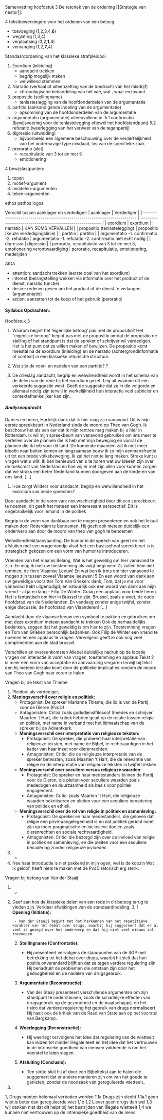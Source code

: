 Samenvatting hoofdstuk 3 De retoriek van de ordening
[[Strategie van nestor]]: 

4 tekstbewerkingen: voor het ordenen van een betoog
- toevoeging (1,2,3,4,**6**)
- weglating (1,3,4)
- verplaatsing (3,2,**1**,4)
- vervanging (1,2,**7**,4)


Standaardordening van het klassieke strafpleidooi
1. Exordium (inleiding)
	- aandacht trekken
	- begrip mogelijk maken
	- welwillend stemmen
2. Narratio (verhaal of uiteenzetting van de toedracht van het misdrijf)
	- chronologische behandeling van het wie, wat , waar enzovoort
3. propositio (stellingname)
	- tenlasteslegging van de hoofdonderdelen van de argumentatie
4. partitio (aankondigende indeling van de argumentatie)
	- opsomming van de hoofdonderdelen van de argumentatie
5. argumentatio (argumentatie) uiteenvallend in:
	5.1 confirmatio (bewijsvoering voor de tenlastelegging oftewel het hoofdstandpunt)
	5.2 refutatio (weerlegging van het verweer van de tegenpartij)
6. digressio (uitweiding)
	-  bijvoorbeeld een algemene beschouwing over de verderfelijkheid van het onderhavige type misdaad, los van de specifieke zaak
7. preroratio (slot)
	- recapitulatie van 3 tot en met 5
	- emotionering

4 bewijslastpunten:
1. topen
2. motief-argument
3. middelen-argumenten
4. teken-argumenten

ethos
pathos
logos


Verschil tussen aanklager en verdediger:
| aanklager                                                                  | Verdediger                                              |
| -------------------------------------------------------------------------- | ---------------------------------------------------------- |
| exordium         | exordium                       |
| narratio                     | KAN SOMS VERVALLEN                 |
| propositio (tenlastelegging)                    | propositio (keuze verdedigingslinie)                       |
| partitio                                                                   | partitio                                                   |
| argumentatio -1. confirmatio -2. refutatio     | argumentatio -1. refutatio -2. confirmatio niet echt nodig |
| digressio                                                                  | digressio                                                  |
| peroratio, recapitulatie van 3 tot en met 5, emotionering verontwaardiging | peroratio, recapitulatie, emotionering, medelijden         |

AIDA
- attention: aandacht trekken (eerste doel van het exordium)
- interest (belangstelling wekken via informatie over het product of de dienst, narratio functie)
- desire: redenen geven om het product of de dienst te verlangen (argumentatio)
- action: aanzetten tot de koop of het gebruik (peroratio)

#### Syllabus Opdrachten:

Hoofdstuk 3 
1. Waarom begint het ‘eigenlijke betoog’ pas met de propositio? 
Het "eigenlijke betoog" begint pas met de propositio omdat de propositio de stelling of het standpunt is dat de spreker of schrijver wil verdedigen. Het is het punt dat ze willen maken of bewijzen. De propositio komt meestal na de exordium (inleiding) en de narratio (achtergrondinformatie of context) in een klassieke retorische structuur.

2. Wat zijn de voor- en nadelen van een partitio? 
?

3. De drieslag aandacht, begrip en welwillendheid wordt in het schema van de delen van de rede bij het exordium gezet. Leg uit waarom dit een verkeerde suggestie wekt.
Geeft de suggestie dat ze in die volgorde en allemaal nodig zijn terwijl in werkelijkheid hun interactie veel subtieler en contextafhankelijker kan zijn.

##### Analyseopdracht
Dames en heren, 
Hartelijk dank dat ik hier mag zijn vanavond. Dit is mijn eerste spreekbeurt in Nederland sinds de moord op Theo van Gogh. Ik beschouw het als een eer dat ik mijn rentree mag maken bij u hier in Rotterdam. 
Ik wil mijn spreekbeurt van vanavond gebruiken om iets meer te vertellen over de plannen die ik heb met mijn beweging en vooral de plannen die ik heb voor dit land. De komende maanden zal ik met meer ideeën naar buiten komen en langzaamaan bouw ik zo mijn eenmansfractie uit tot een brede volksbeweging. 
Ik zal het niet te lang maken. Straks kunt u vragen wat u wilt. Ik ben benieuwd van u te horen wat uw ideeën zijn over de toekomst van Nederland en hoe wij er met zijn allen voor kunnen zorgen dat we straks een beter Nederland kunnen doorgeven aan de kinderen van ons land. […]

1. Hoe zorgt Wilders voor aandacht, begrip en welwillendheid in het exordium van beide speeches?

Door aandacht in de vorm van: nieuwschierigheid door dit een spreekbeurt te noemen, dit geeft het meteen een interessant perspectief. Dit is ongebruikelijk voor iemand in de politiek

Begrip in de vorm van dankbaar om te mogen presenteren en ook het lokaal maken door Rotterdam te benoemen. Hij geeft ook meteen duidelijk een onderwerp aan door de moord van theo van gogh te benoemen

Welwillendheid/aanvaarding. De humor in de speech van geert en het afsluiten met een vragenrondje alsof het een basisschool spreekbeurt is is strategisch gekozen om een vorm van humor te introduceren.



Vrienden van het Vlaams Belang, Wat is het geweldig om hier vanavond te zijn. En mag ik met uw toestemming als volgt beginnen: Zij zullen hem niet temmen, de fiere Vlaamse Leeuw! En wat ben ik trots om hier vanavond te mogen zijn tussen zoveel Vlaamse leeuwen! 5 En een woord van dank aan uw geweldige voorzitter Tom Van Grieken: dank, Tom, dat je me voor vanavond hebt uitgenodigd, en natuurlijk ook een woord van dank aan mijn vriend – al jaren lang – Filip De Winter. Graag een applaus voor beide heren. Het is fantastisch om hier in Brussel te zijn. Brussel, zoals u weet, de oude hoofdstad van de Nederlanden. En vandaag zonder enige twijfel, zonder enige discussie, de hoofdstad van Vlaanderen! […]

Aandacht door de vlaamse leeuw een symbool te pakken en gebruiken om met deze exordium meteen aandacht te trekken
Ook de herhaaldelijks bedanken, zeggen dat het geweldig is om hier te zijn. Toestemming vragen en Tom van Grieken persoonlijk bedanken. Ook Filip de Winter een vriend te noemen en een applaus te vragen. Vervolgens geeft ie ook nog veel complimenten aan de stad brussel. 


Verschillen en overeenkomsten
Allebei duidelijke nadruk op de locatie
vragen om interactie in vorm van vragen, toestemming en applaus
Tekst 2 is meer een vorm van acceptatie en aanvaarding vergaren terwijl bij tekst een hij meteen terzake komt door de politieke implicaties rondom de moord van Theo van Gogh naar voren te halen.

Vragen bij de tekst van Thieme 
1. Pleidooi als verdediger, 
2. **Meningsverschil over religie en politiek:**
	- Protagonist: De spreker Marianne Thieme, die lid is van de Partij voor de Dieren (PvdD)
	- Antagonisten: Critici zoals godsdienstfilosoof Smedes en schrijver Maarten 't Hart, die kritiek hebben geuit op de relatie tussen religie en politiek, met name in verband met het lidmaatschap van de spreker bij de Adventkerk.
	- **Meningsverschil over interpretatie van religieuze teksten:**
		- Protagonist: De spreker, die probeert haar interpretatie van religieuze teksten, met name de Bijbel, te rechtvaardigen in het kader van haar inzet voor dierenrechten.
		- Antagonisten: Critici die de religieuze interpretatie van de spreker betwisten, zoals Maarten 't Hart, die de relevantie van religie en de interpretatie van religieuze teksten in twijfel trekken.
	- **Meningsverschil over seculiere versus religieuze waarden:**
		- Protagonist: De spreker en haar medestanders binnen de Partij voor de Dieren, die pleiten voor seculiere waarden zoals mededogen en duurzaamheid als basis voor politiek engagement.
		- Antagonisten: Critici zoals Maarten 't Hart, die religieuze waarden bekritiseren en pleiten voor een seculiere benadering van politiek en ethiek.
	- **Meningsverschil over de rol van religie in politiek en samenleving:**
		- Protagonist: De spreker en haar medestanders, die geloven dat religie een privé-aangelegenheid is en dat politiek gericht moet zijn op meer pragmatische en inclusieve doelen zoals dierenrechten en sociale rechtvaardigheid.
		- Antagonisten: Critici die bezorgd zijn over de invloed van religie in politiek en samenleving, en die pleiten voor een seculiere benadering zonder religieuze invloeden.
3. -
4. Nee haar introductie is niet pakkend in mijn ogen, wel is de kopzin Wat ik geloof, heeft niets te maken met de PvdD retorisch erg sterk. 


Vragen bij betoog van Van der Staaij 
1. -
2. Geef aan hoe de klassieke delen van een rede in dit betoog terug te vinden zijn. Verklaar afwijkingen van de standaardindeling. 
	3. 1. **Opening (Initiatie):**
	    
	    - Van der Staaij begint met het herkennen van het repetitieve karakter van het debat over drugs, waarbij hij suggereert dat er al veel is gezegd over het onderwerp en dat hij niet veel nieuws zal toevoegen.
	2. **Stellingname (Confrontatie):**
	    
	    - Hij presenteert vervolgens de standpunten van de SGP met betrekking tot het debat over drugs, waarbij hij stelt dat hun positie onveranderd blijft en dat ze tegen verdere regulering zijn. Hij benadrukt de problemen die ontstaan zijn door het gedoogbeleid en de nadelen van drugsgebruik.
	3. **Argumentatie (Reconstructie):**
	    
	    - Van der Staaij presenteert verschillende argumenten om zijn standpunt te ondersteunen, zoals de schadelijke effecten van drugsgebruik op de gezondheid en de maatschappij, en het risico dat verdere regulering het gebruik van drugs normaliseert. Hij haalt ook de kritiek van de Raad van State aan op het voorstel van Bergkamp.
	4. **Weerlegging (Reconstructie):**
	    
	    - Hij weerlegt vervolgens het idee dat regulering van de wietteelt kan leiden tot minder illegale teelt en het idee dat het vertrouwen in de intrinsieke goedheid van mensen voldoende is om het voorstel te laten slagen.
	5. **Afsluiting (Conclusie):**
	    
	    - Ten slotte sluit hij af door een Bijbeltekst aan te halen die suggereert dat er andere manieren zijn om van het goede te genieten, zonder de noodzaak van gereguleerde wietteelt.. 
4. 
1, Drugs moeten helemaal verboden worden
1,1a Drugs zijn slecht
1.1a.1 geen wiet is beter dan gereguleerde wiet
1,1b 
1,2 Liever geen drugs dan wel 
1,3 wij denken niet dat dit helpt bij het bestrijden van illegale wietteelt
1,4 we kunnen niet vertrouwen op de intrensieke goedheid van de mens